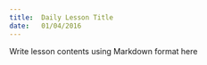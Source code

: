 ```yaml
---
title:  Daily Lesson Title
date:   01/04/2016
---
```


Write lesson contents using Markdown format here